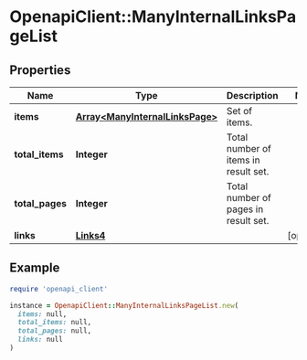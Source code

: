 # OpenapiClient::ManyInternalLinksPageList

## Properties

| Name | Type | Description | Notes |
| ---- | ---- | ----------- | ----- |
| **items** | [**Array&lt;ManyInternalLinksPage&gt;**](ManyInternalLinksPage.md) | Set of items. |  |
| **total_items** | **Integer** | Total number of items in result set. |  |
| **total_pages** | **Integer** | Total number of pages in result set. |  |
| **links** | [**Links4**](Links4.md) |  | [optional] |

## Example

```ruby
require 'openapi_client'

instance = OpenapiClient::ManyInternalLinksPageList.new(
  items: null,
  total_items: null,
  total_pages: null,
  links: null
)
```

